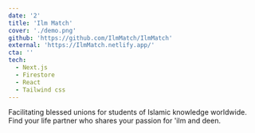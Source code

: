 ```yaml
---
date: '2'
title: 'Ilm Match'
cover: './demo.png'
github: 'https://github.com/IlmMatch/IlmMatch'
external: 'https://IlmMatch.netlify.app/'
cta: ''
tech:
  - Next.js
  - Firestore
  - React
  - Tailwind css
---
```


Facilitating blessed unions for students of Islamic knowledge worldwide. Find your life partner who shares your passion for 'ilm and deen.

